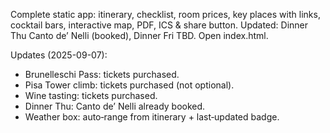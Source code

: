 Complete static app: itinerary, checklist, room prices, key places with links, cocktail bars, interactive map, PDF, ICS & share button. Updated: Dinner Thu Canto de’ Nelli (booked), Dinner Fri TBD.
Open index.html.

Updates (2025-09-07):
- Brunelleschi Pass: tickets purchased.
- Pisa Tower climb: tickets purchased (not optional).
- Wine tasting: tickets purchased.
- Dinner Thu: Canto de’ Nelli already booked.
- Weather box: auto‑range from itinerary + last‑updated badge.
